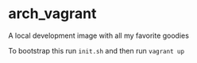 # arch_vagrant
A local development image with all my favorite goodies


To bootstrap this run `init.sh` and then run `vagrant up`
